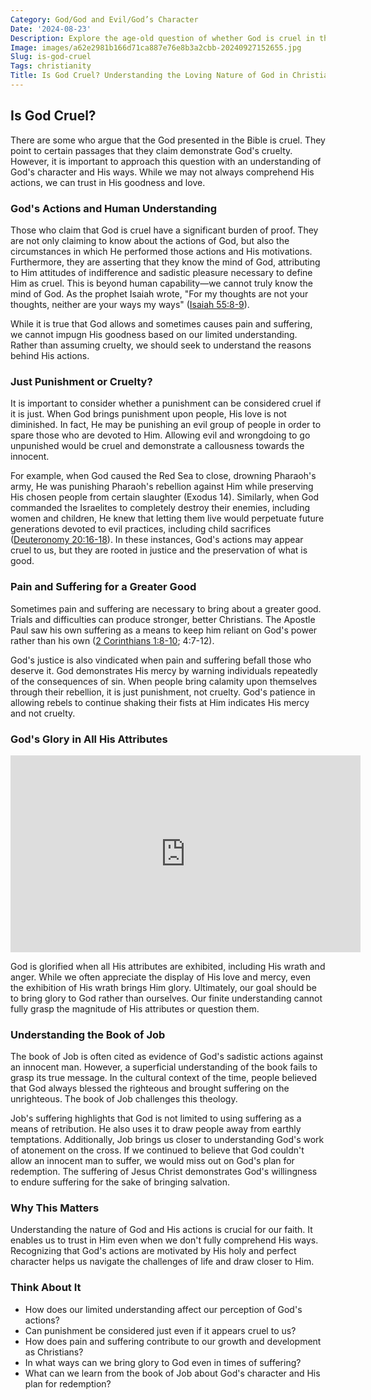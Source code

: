 ```yaml
---
Category: God/God and Evil/God’s Character
Date: '2024-08-23'
Description: Explore the age-old question of whether God is cruel in this thought-provoking article. Delve into various perspectives on divine nature and morality.
Image: images/a62e2981b166d71ca887e76e8b3a2cbb-20240927152655.jpg
Slug: is-god-cruel
Tags: christianity
Title: Is God Cruel? Understanding the Loving Nature of God in Christianity
---
```


## Is God Cruel?

There are some who argue that the God presented in the Bible is cruel. They point to certain passages that they claim demonstrate God's cruelty. However, it is important to approach this question with an understanding of God's character and His ways. While we may not always comprehend His actions, we can trust in His goodness and love.

### God's Actions and Human Understanding

Those who claim that God is cruel have a significant burden of proof. They are not only claiming to know about the actions of God, but also the circumstances in which He performed those actions and His motivations. Furthermore, they are asserting that they know the mind of God, attributing to Him attitudes of indifference and sadistic pleasure necessary to define Him as cruel. This is beyond human capability—we cannot truly know the mind of God. As the prophet Isaiah wrote, "For my thoughts are not your thoughts, neither are your ways my ways" ([Isaiah 55:8-9](https://www.bibleref.com/Isaiah/55/Isaiah-55-8.html)).

While it is true that God allows and sometimes causes pain and suffering, we cannot impugn His goodness based on our limited understanding. Rather than assuming cruelty, we should seek to understand the reasons behind His actions.

### Just Punishment or Cruelty?

It is important to consider whether a punishment can be considered cruel if it is just. When God brings punishment upon people, His love is not diminished. In fact, He may be punishing an evil group of people in order to spare those who are devoted to Him. Allowing evil and wrongdoing to go unpunished would be cruel and demonstrate a callousness towards the innocent.

For example, when God caused the Red Sea to close, drowning Pharaoh's army, He was punishing Pharaoh's rebellion against Him while preserving His chosen people from certain slaughter (Exodus 14). Similarly, when God commanded the Israelites to completely destroy their enemies, including women and children, He knew that letting them live would perpetuate future generations devoted to evil practices, including child sacrifices ([Deuteronomy 20:16-18](https://www.bibleref.com/Deuteronomy/20/Deuteronomy-20-16.html)). In these instances, God's actions may appear cruel to us, but they are rooted in justice and the preservation of what is good.

### Pain and Suffering for a Greater Good

Sometimes pain and suffering are necessary to bring about a greater good. Trials and difficulties can produce stronger, better Christians. The Apostle Paul saw his own suffering as a means to keep him reliant on God's power rather than his own ([2 Corinthians 1:8-10](https://www.bibleref.com/2-Corinthians/1/2-Corinthians-1-8.html); 4:7-12).

God's justice is also vindicated when pain and suffering befall those who deserve it. God demonstrates His mercy by warning individuals repeatedly of the consequences of sin. When people bring calamity upon themselves through their rebellion, it is just punishment, not cruelty. God's patience in allowing rebels to continue shaking their fists at Him indicates His mercy and not cruelty.

### God's Glory in All His Attributes


<iframe width="560" height="315" src="https://www.youtube.com/embed/gDCCzzwy_Nk" frameborder="0" allow="autoplay; encrypted-media" allowfullscreen></iframe>


God is glorified when all His attributes are exhibited, including His wrath and anger. While we often appreciate the display of His love and mercy, even the exhibition of His wrath brings Him glory. Ultimately, our goal should be to bring glory to God rather than ourselves. Our finite understanding cannot fully grasp the magnitude of His attributes or question them.

### Understanding the Book of Job

The book of Job is often cited as evidence of God's sadistic actions against an innocent man. However, a superficial understanding of the book fails to grasp its true message. In the cultural context of the time, people believed that God always blessed the righteous and brought suffering on the unrighteous. The book of Job challenges this theology.

Job's suffering highlights that God is not limited to using suffering as a means of retribution. He also uses it to draw people away from earthly temptations. Additionally, Job brings us closer to understanding God's work of atonement on the cross. If we continued to believe that God couldn't allow an innocent man to suffer, we would miss out on God's plan for redemption. The suffering of Jesus Christ demonstrates God's willingness to endure suffering for the sake of bringing salvation.

### Why This Matters

Understanding the nature of God and His actions is crucial for our faith. It enables us to trust in Him even when we don't fully comprehend His ways. Recognizing that God's actions are motivated by His holy and perfect character helps us navigate the challenges of life and draw closer to Him.

### Think About It

- How does our limited understanding affect our perception of God's actions?
- Can punishment be considered just even if it appears cruel to us?
- How does pain and suffering contribute to our growth and development as Christians?
- In what ways can we bring glory to God even in times of suffering?
- What can we learn from the book of Job about God's character and His plan for redemption?